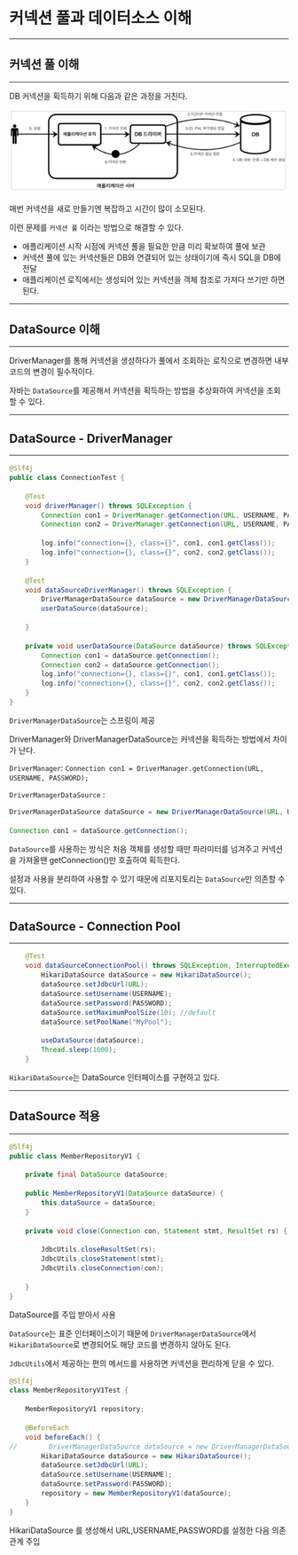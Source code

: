 # 커넥션 풀과 데이터소스 이해

---

## 커넥션 풀 이해

---

DB 커넥션을 획득하기 위해 다음과 같은 과정을 거친다.

![img1](/img/img1.PNG)



매번 커넥션을 새로 만들기엔 복잡하고 시간이 많이 소모된다.

이런 문제를 `커넥션 풀` 이라는 방법으로 해결할 수 있다.

+ 애플리케이션 시작 시점에 커넥션 풀을 필요한 만큼 미리 확보하여 풀에 보관
+ 커넥션 풀에 있는 커넥션들은 DB와 연결되어 있는 상태이기에 즉시 SQL을 DB에 전달
+ 애플리케이션 로직에서는 생성되어 있는 커넥션을 객체 참조로 가져다 쓰기만 하면 된다.

---

## DataSource 이해

---

DriverManager를 통해 커넥션을 생성하다가 풀에서 조회하는 로직으로 변경하면 내부 코드의 변경이 필수적이다. 

자바는 `DataSource`를 제공해서 커넥션을 획득하는 방법을 추상화하여 커넥션을 조회 할 수 있다.

---

## DataSource - DriverManager

---

```java
@Slf4j
public class ConnectionTest {

    @Test
    void driverManager() throws SQLException {
        Connection con1 = DriverManager.getConnection(URL, USERNAME, PASSWORD);
        Connection con2 = DriverManager.getConnection(URL, USERNAME, PASSWORD);

        log.info("connection={}, class={}", con1, con1.getClass());
        log.info("connection={}, class={}", con2, con2.getClass());
    }

    @Test
    void dataSourceDriverManager() throws SQLException {
        DriverManagerDataSource dataSource = new DriverManagerDataSource(URL, USERNAME, PASSWORD);
        userDataSource(dataSource);

    }

    private void userDataSource(DataSource dataSource) throws SQLException {
        Connection con1 = dataSource.getConnection();
        Connection con2 = dataSource.getConnection();
        log.info("connection={}, class={}", con1, con1.getClass());
        log.info("connection={}, class={}", con2, con2.getClass());
    }
}
```

`DriverManagerDataSource`는 스프링이 제공

DriverManager와 DriverManagerDataSource는 커넥션을 획득하는 방법에서 차이가 난다.

`DriverManager`: `Connection con1 = DriverManager.getConnection(URL, USERNAME, PASSWORD);`

`DriverManagerDataSource` :

```java
DriverManagerDataSource dataSource = new DriverManagerDataSource(URL, USERNAME, PASSWORD);
        
Connection con1 = dataSource.getConnection();
```

`DataSource`를 사용하는 방식은 처음 객체를 생성할 때만 파라미터를 넘겨주고 커넥션을 가져올땐 getConnection()만 호출하여 획득한다.

설정과 사용을 분리하여 사용할 수 있기 때문에 리포지토리는 `DataSource`만 의존할 수 있다.

---

## DataSource - Connection Pool

---

```java
    @Test
    void dataSourceConnectionPool() throws SQLException, InterruptedException{
        HikariDataSource dataSource = new HikariDataSource();
        dataSource.setJdbcUrl(URL);
        dataSource.setUsername(USERNAME);
        dataSource.setPassword(PASSWORD);
        dataSource.setMaximumPoolSize(10); //default
        dataSource.setPoolName("MyPool");

        useDataSource(dataSource);
        Thread.sleep(1000);
    }
```

`HikariDataSource`는 DataSource 인터페이스를 구현하고 있다.

---
## DataSource 적용

---

```java
@Slf4j
public class MemberRepositoryV1 {

    private final DataSource dataSource;

    public MemberRepositoryV1(DataSource dataSource) {
        this.dataSource = dataSource;
    }

    private void close(Connection con, Statement stmt, ResultSet rs) {

        JdbcUtils.closeResultSet(rs);
        JdbcUtils.closeStatement(stmt);
        JdbcUtils.closeConnection(con);

    }
}
```

DataSource를 주입 받아서 사용

`DataSource`는 표준 인터페이스이기 때문에 `DriverManagerDataSource`에서 `HikariDataSource`로 변경되어도 해당 코드를 변경하지 않아도 된다.

`JdbcUtils`에서 제공하는 편의 메서드를 사용하면 커넥션을 편리하게 닫을 수 있다.

```java
@Slf4j
class MemberRepositoryV1Test {

    MemberRepositoryV1 repository;

    @BeforeEach
    void beforeEach() {
//        DriverManagerDataSource dataSource = new DriverManagerDataSource(URL,USERNAME,PASSWORD);
        HikariDataSource dataSource = new HikariDataSource();
        dataSource.setJdbcUrl(URL);
        dataSource.setUsername(USERNAME);
        dataSource.setPassword(PASSWORD);
        repository = new MemberRepositoryV1(dataSource);
    }
}
```

HikariDataSource 를 생성해서 URL,USERNAME,PASSWORD를 설정한 다음 의존관계 주입
